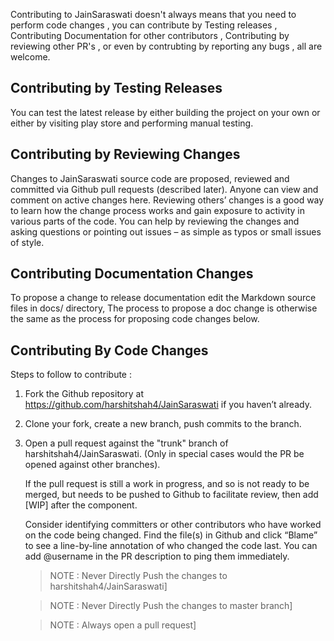 Contributing to JainSaraswati doesn't always means that you need to perform code changes , you can contribute by Testing releases , Contributing Documentation for other contributors , Contributing by reviewing other PR's , or even by contrubting by reporting any bugs , all are welcome.

## Contributing by Testing Releases
You can test the latest release by either building the project on your own or either by visiting play store and performing manual testing.

## Contributing by Reviewing Changes
Changes to JainSaraswati source code are proposed, reviewed and committed via Github pull requests (described later). Anyone can view and comment on active changes here. Reviewing others’ changes is a good way to learn how the change process works and gain exposure to activity in various parts of the code. You can help by reviewing the changes and asking questions or pointing out issues – as simple as typos or small issues of style.

## Contributing Documentation Changes
To propose a change to release documentation edit the Markdown source files in docs/ directory, The process to propose a doc change is otherwise the same as the process for proposing code changes below.

## Contributing By Code Changes
Steps to follow to contribute : 
1. Fork the Github repository at https://github.com/harshitshah4/JainSaraswati if you haven’t already.
2. Clone your fork, create a new branch, push commits to the branch.
3. Open a pull request against the "trunk" branch of harshitshah4/JainSaraswati. (Only in special cases would the PR be opened against other branches).

    If the pull request is still a work in progress, and so is not ready to be merged, but needs to be pushed to Github to facilitate   review, then add [WIP] after the component.
   
    Consider identifying committers or other contributors who have worked on the code being changed. Find the file(s) in Github and click “Blame” to see a line-by-line annotation of who changed the code last. You can add @username in the PR description to ping them immediately.
    
    >NOTE : Never Directly Push the changes to harshitshah4/JainSaraswati]
    
    >NOTE : Never Directly Push the changes to master branch]
    
    >NOTE : Always open a pull request]
